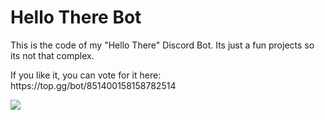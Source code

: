 # Hello There Bot
<html>
  <head>
    <p> This is the code of my "Hello There" Discord Bot. Its just a fun projects so its not that complex. </p>
    <p> If you like it, you can vote for it here: https://top.gg/bot/851400158158782514 </p>

<a href="https://top.gg/bot/851400158158782514">
  <img src="https://top.gg/api/widget/851400158158782514.svg">
</a>

  </head>
<html>
